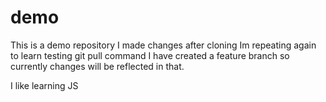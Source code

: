 # demo
This is a demo repository
I made changes after cloning
Im repeating again to learn
testing git pull command
I have created a feature branch so currently changes will be reflected in that.

I like learning JS